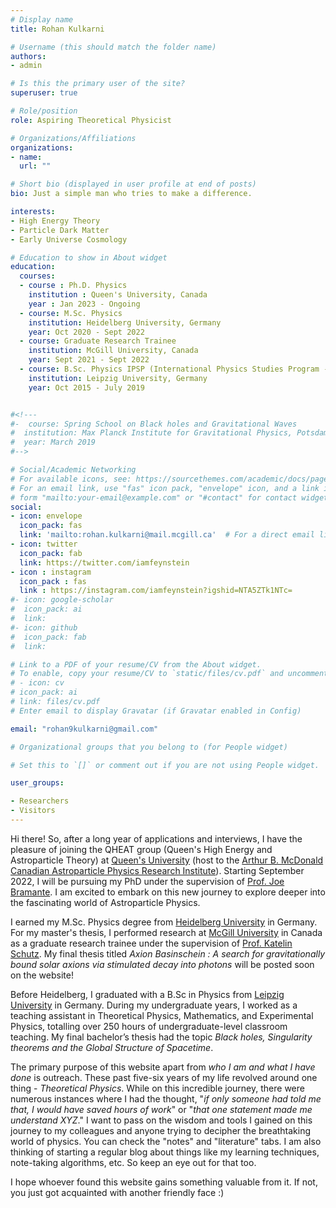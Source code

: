 ```yaml
---
# Display name
title: Rohan Kulkarni

# Username (this should match the folder name)
authors:
- admin

# Is this the primary user of the site?
superuser: true

# Role/position
role: Aspiring Theoretical Physicist

# Organizations/Affiliations
organizations:
- name:
  url: ""

# Short bio (displayed in user profile at end of posts)
bio: Just a simple man who tries to make a difference.

interests:
- High Energy Theory  
- Particle Dark Matter
- Early Universe Cosmology

# Education to show in About widget
education:
  courses:
  - course : Ph.D. Physics
    institution : Queen's University, Canada
    year : Jan 2023 - Ongoing
  - course: M.Sc. Physics
    institution: Heidelberg University, Germany
    year: Oct 2020 - Sept 2022
  - course: Graduate Research Trainee
    institution: McGill University, Canada
    year: Sept 2021 - Sept 2022 
  - course: B.Sc. Physics IPSP (International Physics Studies Program - IPSP)
    institution: Leipzig University, Germany
    year: Oct 2015 - July 2019


#<!---
#-  course: Spring School on Black holes and Gravitational Waves
#  institution: Max Planck Institute for Gravitational Physics, Potsdam, Germany
#  year: March 2019
#-->

# Social/Academic Networking
# For available icons, see: https://sourcethemes.com/academic/docs/page-builder/#icons
# For an email link, use "fas" icon pack, "envelope" icon, and a link in the
# form "mailto:your-email@example.com" or "#contact" for contact widget.
social:
- icon: envelope
  icon_pack: fas
  link: 'mailto:rohan.kulkarni@mail.mcgill.ca'  # For a direct email link, use "mailto:test@example.org".
- icon: twitter
  icon_pack: fab
  link: https://twitter.com/iamfeynstein
- icon : instagram
  icon_pack : fas
  link : https://instagram.com/iamfeynstein?igshid=NTA5ZTk1NTc=
#- icon: google-scholar
#  icon_pack: ai
#  link:
#- icon: github
#  icon_pack: fab
#  link:

# Link to a PDF of your resume/CV from the About widget.
# To enable, copy your resume/CV to `static/files/cv.pdf` and uncomment the lines below.
# - icon: cv
# icon_pack: ai
# link: files/cv.pdf
# Enter email to display Gravatar (if Gravatar enabled in Config)

email: "rohan9kulkarni@gmail.com"

# Organizational groups that you belong to (for People widget)

# Set this to `[]` or comment out if you are not using People widget.

user_groups:

- Researchers
- Visitors
---
```

Hi there! So, after a long year of applications and interviews, I have the pleasure of joining the QHEAT group (Queen's High Energy and Astroparticle Theory) at [Queen's University](https://www.queensu.ca/physics/) (host to the [Arthur B. McDonald Canadian Astroparticle Physics Research Institute](https://mcdonaldinstitute.ca/)). Starting September 2022, I will be pursuing my PhD under the supervision of [Prof. Joe Bramante](https://www.queensu.ca/academia/bramante/). I am excited to embark on this new journey to explore deeper into the fascinating world of Astroparticle Physics. 

I earned my M.Sc. Physics degree from [Heidelberg University](https://www.physik.uni-heidelberg.de/?lang=en) in Germany. For my master's thesis,  I performed research at [McGill University](https://www.physics.mcgill.ca/) in Canada as a graduate research trainee under the supervision of [Prof. Katelin Schutz](https://katelinschutz.com/). My final thesis titled *Axion Basinschein : A search for gravitationally bound solar axions via stimulated decay into photons* will be posted soon on the website!

<!---During my M.Sc. I completed the following courses (If anyone has any ) :  

- **Core** : *Quantum Field Theory I, Cosmology, General Relativity*
- **Specialization courses** : *Quantum Field Theory II, Standard Model of Particle Physics, Relativistic Quantum Mechanics*
- **Seminars and Block courses** : *Dark Matter Theory, Black holes in Physics and Astrophysics* --->

Before Heidelberg, I graduated with a B.Sc in Physics from [Leipzig University](https://www.physgeo.uni-leipzig.de/en) in Germany. During my undergraduate years, I worked as a teaching assistant in Theoretical Physics, Mathematics, and Experimental Physics, totalling over 250 hours of undergraduate-level classroom teaching. My final bachelor’s thesis had the topic *Black holes, Singularity theorems and the Global Structure of Spacetime*.

The primary purpose of this website apart from *who I am and what I have done* is outreach. These past five-six years of my life revolved around one thing - *Theoretical Physics*. While on this incredible journey, there were numerous instances where I had the thought, "*if only someone had told me that, I would have saved hours of work*" or "*that one statement made me understand XYZ*." I want to pass on the wisdom and tools I gained on this journey to my colleagues and anyone trying to decipher the breathtaking world of physics. You can check the "notes" and "literature" tabs. I am also thinking of starting a regular blog about things like my learning techniques, note-taking algorithms, etc. So keep an eye out for that too. 

I hope whoever found this website gains something valuable from it. If not, you just got acquainted with another friendly face :)

<!--- Nelson Bighetti is a professor of artificial intelligence at the Stanford AI Lab. His research interests include distributed robotics, mobile computing, and programmable matter. He leads the Robotic Neurobiology group, which develops self-reconfiguring robots, systems of self-organizing robots, and mobile sensor networks. -->

